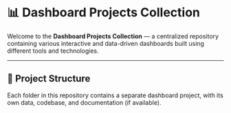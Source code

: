 # 📊 Dashboard Projects Collection

Welcome to the **Dashboard Projects Collection** — a centralized repository containing various interactive and data-driven dashboards built using different tools and technologies.

---

## 📁 Project Structure

Each folder in this repository contains a separate dashboard project, with its own data, codebase, and documentation (if available).
